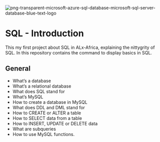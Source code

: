 ![png-transparent-microsoft-azure-sql-database-microsoft-sql-server-database-blue-text-logo](https://user-images.githubusercontent.com/111001224/218838538-6c47ae90-62a2-44ea-89c5-eff200eda3b2.png)



# SQL - Introduction

This my first project about SQL in ALx-Africa, explaining the nittygrity of SQL. 
In this repository contains the command to display basics in SQL.

## General

- What’s a database
- What’s a relational database
- What does SQL stand for
- What’s MySQL
- How to create a database in MySQL
- What does DDL and DML stand for
- How to CREATE or ALTER a table
- How to SELECT data from a table
- How to INSERT, UPDATE or DELETE data
- What are subqueries
- How to use MySQL functions.
